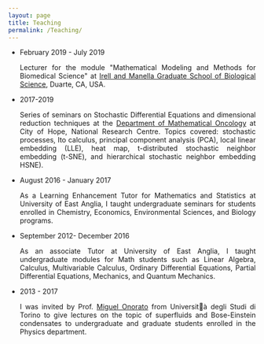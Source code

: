 ```yaml
---
layout: page
title: Teaching
permalink: /Teaching/
---
```



<ul>
	<li> February 2019 - July 2019 <br>
	<p align="justify"> Lecturer for the module "Mathematical Modeling and Methods for Biomedical Science" at <a href="https://www.cityofhope.org/education/irell-and-manella-graduate-school-of-biological-sciences
	">Irell and Manella Graduate School of Biological Science</a>, Duarte, CA, USA.<p>
	<li> 2017-2019<br>
	<p align="justify"> Series of seminars on Stochastic Differential Equations and dimensional reduction techniques at the <a href="https://www.cityofhope.org/research/beckman-research-institute/research-departments-and-divisions/computational-and-quantitative-medicine/mathematical-oncology/mathematical-oncology-members">Department of Mathematical Oncology</a> at City of Hope, National Research Centre. Topics covered: stochastic processes, Ito calculus, principal component analysis (PCA), local linear embedding (LLE), heat map, t-distributed stochastic neighbor embedding (t-SNE), and hierarchical stochastic neighbor embedding HSNE).</p>
	<li> August 2016 - January 2017<br>
		<p align="justify"> As a Learning Enhancement Tutor for Mathematics and Statistics at University of East Anglia, I taught undergraduate seminars for students enrolled in Chemistry, Economics, Environmental Sciences, and Biology programs.</p>
	<li> September 2012- December 2016 <br>
		<p align="justify"> As an associate Tutor at University of East Anglia, I taught undergraduate modules for Math students such as Linear Algebra, Calculus, Multivariable Calculus, Ordinary Differential Equations, Partial Differential Equations, Mechanics, and Quantum Mechanics.</p>
	<li> 2013 - 2017<br>
		 <p align="justify"> I was invited by Prof. <a href="http://personalpages.to.infn.it/~onorato/Home.html"> Miguel Onorato</a> from Universit&agrave; degli Studi di Torino to give lectures on the topic of superfluids and Bose-Einstein condensates to undergraduate and graduate students enrolled in the Physics department.</p>









